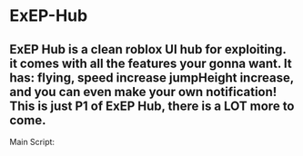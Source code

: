 # ExEP-Hub
ExEP Hub is a clean roblox UI hub for exploiting. it comes with all the features your gonna want.
It has: flying, speed increase jumpHeight increase, and you can even make your own notification!
This is just P1 of ExEP Hub, there is a LOT more to come.
-------------------------------------------------------------------------------------------------
Main Script:   
